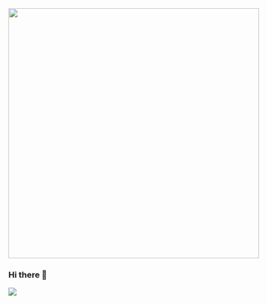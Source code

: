 <img src="https://shields.io/badge/Android-green?logo=android&logoColor=white" width="500" align="center"/>

### Hi there 👋

<a href="https://www.linkedin.com/in/yury-valentinasov-5a8898230"><img src="https://img.shields.io/badge/LinkedIn-blue?logo=linkedin&logoColor=white"/></a>

